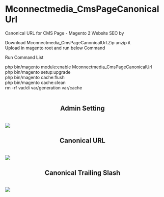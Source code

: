 # Mconnectmedia_CmsPageCanonicalUrl
Canonical URL for CMS Page - Magento 2 Website SEO by <br>

Download Mconnectmedia_CmsPageCanonicalUrl.Zip unzip it <br>
Upload in magento root  and run below Command <br>

Run Command List

php bin/magento module:enable Mconnectmedia_CmsPageCanonicalUrl <br>
php bin/magento setup:upgrade <br>
php bin/magento cache:flush <br>
php bin/magento cache:clean <br>
rm -rf var/di var/generation var/cache <br><br>

<h2><center>Admin Setting</center></h2><br>
<img src="http://mconnectmedia.com/pub/media/github/admin_canonical.jpg" />


<h2><center>Canonical URL</center></h2><br>
<img src="https://www.mconnectmedia.com/pub/media/github/canonical.jpg" />

<h2><center>Canonical Trailing Slash</center></h2><br>
<img src="https://www.mconnectmedia.com/pub/media/github/canonical_trailing_slash.jpg" />
